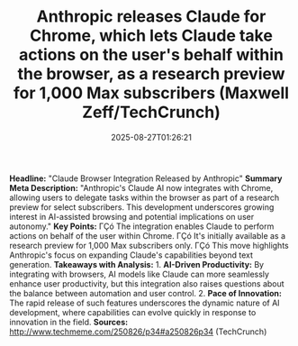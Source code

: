 ﻿---
title: "Anthropic releases Claude for Chrome, which lets Claude take actions on the user's behalf within the browser, as a research preview for 1,000 Max subscribers (Maxwell Zeff/TechCrunch)"
date: "2025-08-27T01:26:21"
category: "Markets"
summary: ""
slug: "anthropic releases claude for chrome which lets claude take "
source_urls:
  - "http://www.techmeme.com/250826/p34#a250826p34"
seo:
  title: "Anthropic releases Claude for Chrome, which lets Claude take actions on the user's behalf within the browser, as a research preview for 1,000 Max subscribers (Maxwell Zeff/TechCrunch) | Hash n Hedge"
  description: ""
  keywords: ["news", "markets", "brief"]
---
**Headline:**  "Claude Browser Integration Released by Anthropic"  **Summary Meta Description:** "Anthropic's Claude AI now integrates with Chrome, allowing users to delegate tasks within the browser as part of a research preview for select subscribers. This development underscores growing interest in AI-assisted browsing and potential implications on user autonomy."  **Key Points:**  ΓÇó The integration enables Claude to perform actions on behalf of the user within Chrome. ΓÇó It's initially available as a research preview for 1,000 Max subscribers only. ΓÇó This move highlights Anthropic's focus on expanding Claude's capabilities beyond text generation.  **Takeaways with Analysis:**  1. **AI-Driven Productivity:** By integrating with browsers, AI models like Claude can more seamlessly enhance user productivity, but this integration also raises questions about the balance between automation and user control. 2. **Pace of Innovation:** The rapid release of such features underscores the dynamic nature of AI development, where capabilities can evolve quickly in response to innovation in the field.  **Sources:** http://www.techmeme.com/250826/p34#a250826p34 (TechCrunch) 
